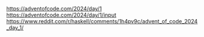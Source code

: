 https://adventofcode.com/2024/day/1
https://adventofcode.com/2024/day/1/input
https://www.reddit.com/r/haskell/comments/1h4pv9c/advent_of_code_2024_day_1/
